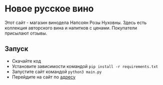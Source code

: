 # Новое русское вино

Этот сайт - магазин винодела Напсоян Розы Нуховны.
Здесь есть коллекция авторского вина и напитков с ценами. Покупатели присылают отзывы.

## Запуск

- Скачайте код
- Установите зависимости командой `pip install -r requirements.txt`
- Запустите сайт командой `python3 main.py`
- Перейдите на сайт по [адресу](127.0.0.1:8000)